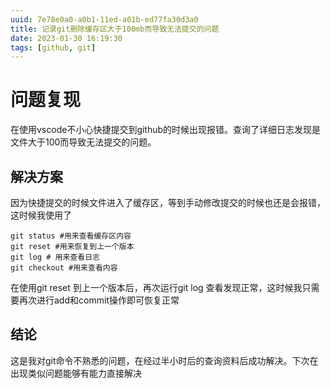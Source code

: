```yaml
---
uuid: 7e78e0a0-a0b1-11ed-a01b-ed77fa30d3a0
title: 记录git删除缓存区大于100mb而导致无法提交的问题
date: 2023-01-30 16:19:30
tags: [github, git]
---
```

# 问题复现

在使用vscode不小心快捷提交到github的时候出现报错。查询了详细日志发现是文件大于100而导致无法提交的问题。

## 解决方案

因为快捷提交的时候文件进入了缓存区，等到手动修改提交的时候也还是会报错，这时候我使用了

```
git status #用来查看缓存区内容
git reset #用来恢复到上一个版本
git log # 用来查看日志
git checkout #用来查看内容
```



在使用git reset 到上一个版本后，再次运行git log 查看发现正常，这时候我只需要再次进行add和commit操作即可恢复正常

## 结论

这是我对git命令不熟悉的问题，在经过半小时后的查询资料后成功解决。下次在出现类似问题能够有能力直接解决
